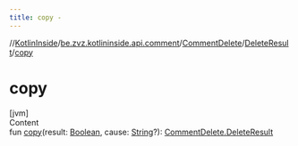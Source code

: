 ```yaml
---
title: copy -
---
```

//[KotlinInside](../../../index.md)/[be.zvz.kotlininside.api.comment](../../index.md)/[CommentDelete](../index.md)/[DeleteResult](index.md)/[copy](copy.md)



# copy  
[jvm]  
Content  
fun [copy](copy.md)(result: [Boolean](https://kotlinlang.org/api/latest/jvm/stdlib/kotlin/-boolean/index.html), cause: [String](https://kotlinlang.org/api/latest/jvm/stdlib/kotlin/-string/index.html)?): [CommentDelete.DeleteResult](index.md)  



